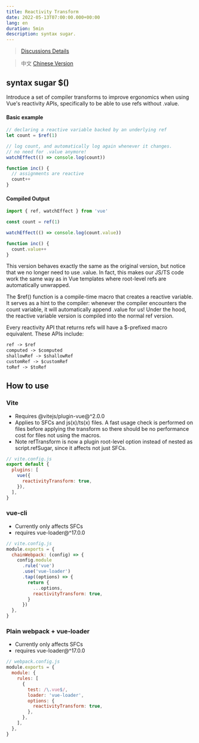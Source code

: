 ```yaml
---
title: Reactivity Transform
date: 2022-05-13T07:00:00.000+00:00
lang: en
duration: 5min
description: syntax sugar.
---
```



> [Discussions Details](https://github.com/vuejs/rfcs/discussions/369)

> 中文 [Chinese Version](/posts/reactivitytransform-zh)
  ## syntax sugar $()

   <p> Introduce a set of compiler transforms to improve ergonomics when using Vue's reactivity APIs, specifically to be able to use refs without .value.</p>

  #### Basic example
  ```js
  // declaring a reactive variable backed by an underlying ref
  let count = $ref(1)

  // log count, and automatically log again whenever it changes.
  // no need for .value anymore!
  watchEffect(() => console.log(count))

  function inc() {
    // assignments are reactive
    count++
  }
  ```
  #### Compiled Output
```js
import { ref, watchEffect } from 'vue'

const count = ref(1)

watchEffect(() => console.log(count.value))

function inc() {
  count.value++
}
  ```

  This version behaves exactly the same as the original version, but notice that we no longer need to use .value. In fact, this makes our JS/TS code work the same way as in Vue templates where root-level refs are automatically unwrapped.

  The $ref() function is a compile-time macro that creates a reactive variable. It serves as a hint to the compiler: whenever the compiler encounters the count variable, it will automatically append .value for us! Under the hood, the reactive variable version is compiled into the normal ref version.

  Every reactivity API that returns refs will have a $-prefixed macro equivalent. These APIs include:
  ```markdown
  ref -> $ref
  computed -> $computed
  shallowRef -> $shallowRef
  customRef -> $customRef
  toRef -> $toRef
  ```

  ## How to use

  ### Vite
  - Requires @vitejs/plugin-vue@^2.0.0
  - Applies to SFCs and js(x)/ts(x) files. A fast usage check is performed on files before applying the transform so there should be no performance cost for files not using the macros.
  - Note refTransform is now a plugin root-level option instead of nested as script.refSugar, since it affects not just SFCs.
  ```js
  // vite.config.js
  export default {
    plugins: [
      vue({
        reactivityTransform: true,
      }),
    ],
  }
  ```

  ### vue-cli
  - Currently only affects SFCs
  - requires vue-loader@^17.0.0
  ```js
  // vite.config.js
  module.exports = {
    chainWebpack: (config) => {
      config.module
        .rule('vue')
        .use('vue-loader')
        .tap((options) => {
          return {
            ...options,
            reactivityTransform: true,
          }
        })
    },
  }
  ```

  ### Plain webpack + vue-loader
  - Currently only affects SFCs
  - requires vue-loader@^17.0.0
  ```js
  // webpack.config.js
  module.exports = {
    module: {
      rules: [
        {
          test: /\.vue$/,
          loader: 'vue-loader',
          options: {
            reactivityTransform: true,
          },
        },
      ],
    },
  }
  ```

